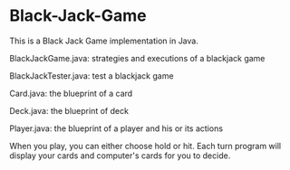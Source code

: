 # Black-Jack-Game

This is a Black Jack Game implementation in Java.

BlackJackGame.java: strategies and executions of a blackjack game

BlackJackTester.java: test a blackjack game

Card.java: the blueprint of a card

Deck.java: the blueprint of deck

Player.java: the blueprint of a player and his or its actions

When you play, you can either choose hold or hit. Each turn program will display your cards and computer's cards for you to decide.
